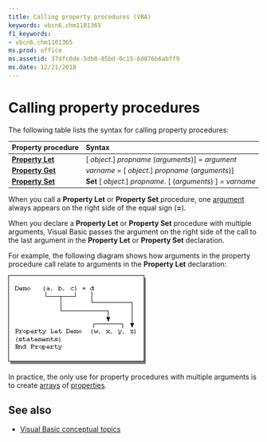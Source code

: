 ```yaml
---
title: Calling property procedures (VBA)
keywords: vbcn6.chm1101365
f1_keywords:
- vbcn6.chm1101365
ms.prod: office
ms.assetid: 37dfc0de-5db0-85bd-0c15-6d876b6abff9
ms.date: 12/21/2018
---
```



# Calling property procedures

The following table lists the syntax for calling property procedures:

|Property procedure|Syntax|
|:-----|:-----|
|**[Property Let](../../reference/user-interface-help/property-let-statement.md)**|[ _object_.] _propname_ (_arguments_)] = _argument_|
|**[Property Get](../../reference/user-interface-help/property-get-statement.md)**| _varname_ = [ _object_.] _propname_ (_arguments_)]|
|**[Property Set](../../reference/user-interface-help/property-set-statement.md)**|**Set** [ _object_.] _propname_. [ (_arguments_) ] = _varname_|

When you call a **Property Let** or **Property Set** procedure, one [argument](../../Glossary/vbe-glossary.md#argument) always appears on the right side of the equal sign (**=**).

When you declare a **Property Let** or **Property Set** procedure with multiple arguments, Visual Basic passes the argument on the right side of the call to the last argument in the **Property Let** or **Property Set** declaration. 

For example, the following diagram shows how arguments in the property procedure call relate to arguments in the **Property Let** declaration:

![Property Let](../../../images/abhlp002_ZA01201812.gif)

In practice, the only use for property procedures with multiple arguments is to create [arrays](../../Glossary/vbe-glossary.md#array) of [properties](../../Glossary/vbe-glossary.md#property).

## See also

- [Visual Basic conceptual topics](../../reference/user-interface-help/visual-basic-conceptual-topics.md)